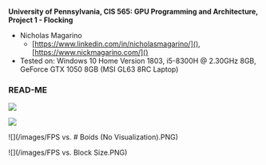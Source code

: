 **University of Pennsylvania, CIS 565: GPU Programming and Architecture,
Project 1 - Flocking**

* Nicholas Magarino
  * [https://www.linkedin.com/in/nicholasmagarino/](), [https://www.nickmagarino.com/]()
* Tested on: Windows 10 Home Version 1803, i5-8300H @ 2.30GHz 8GB, GeForce GTX 1050 8GB (MSI GL63 8RC Laptop)

### READ-ME

![](/images/boidsGif.gif)

![](/images/FPS_vs._#_Boids_(Visualization).PNG)

![](/images/FPS vs. # Boids (No Visualization).PNG)

![](/images/FPS vs. Block Size.PNG)

